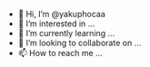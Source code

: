 - 👋 Hi, I’m @yakuphocaa
- 👀 I’m interested in ...
- 🌱 I’m currently learning ...
- 💞️ I’m looking to collaborate on ...
- 📫 How to reach me ...

<!---
yakuphocaa/yakuphocaa is a ✨ special ✨ repository because its `README.md` (this file) appears on your GitHub profile.
You can click the Preview link to take a look at your changes.
--->
